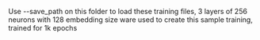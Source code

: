 Use --save_path on this folder to load these training files,
3 layers of 256 neurons with 128 embedding size ware used to create this sample training, trained for 1k epochs